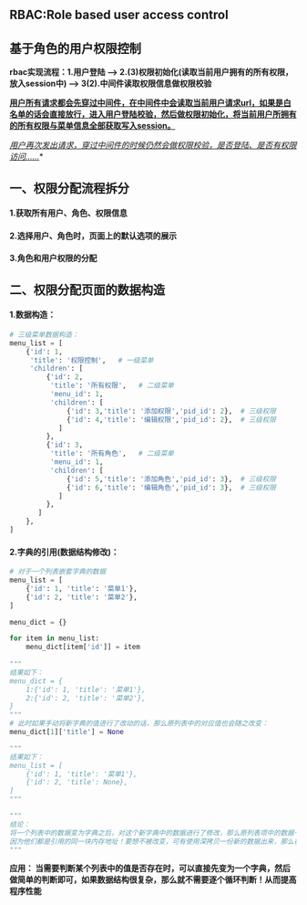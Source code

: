 ## **RBAC:Role based user access control**

## 基于角色的用户权限控制

**rbac实现流程：1.用户登陆 --> 2.(3)权限初始化(读取当前用户拥有的所有权限，放入session中) --> 3(2).中间件读取权限信息做权限校验**

**<u>用户所有请求都会先穿过中间件，在中间件中会读取当前用户请求url，如果是白名单的话会直接放行，进入用户登陆校验，然后做权限初始化，将当前用户所拥有的所有权限与菜单信息全部获取写入session。</u>**

*<u>用户再次发出请求，穿过中间件的时候仍然会做权限校验，是否登陆、是否有权限访问......</u>**

## 一、权限分配流程拆分

#### 1.获取所有用户、角色、权限信息

#### 2.选择用户、角色时，页面上的默认选项的展示

#### 3.角色和用户权限的分配

## 二、权限分配页面的数据构造

#### 1.数据构造：

```python
# 三级菜单数据构造：
menu_list = [
    {'id': 1, 
     'title': '权限控制',   # 一级菜单
     'children': [
         {'id': 2, 
          'title': '所有权限',   # 二级菜单
          'menu_id': 1,
          'children': [
              {'id': 3,'title': '添加权限','pid_id': 2},  # 三级权限
              {'id': 4,'title': '编辑权限','pid_id': 2},  # 三级权限
          	]
         },
         {'id': 3, 
          'title': '所有角色',   # 二级菜单
          'menu_id': 1,
          'children': [
              {'id': 5,'title': '添加角色','pid_id': 3},  # 三级权限
              {'id': 6,'title': '编辑角色','pid_id': 3},  # 三级权限
          	]
         },
       ]
    },
]
```

#### 2.字典的引用(数据结构修改)：

```python
# 对于一个列表嵌套字典的数据
menu_list = [
    {'id': 1, 'title': '菜单1'},
    {'id': 2, 'title': '菜单2'},
]

menu_dict = {}

for item in menu_list:
    menu_dict[item['id']] = item
    
"""
结果如下：
menu_dict = {
    1:{'id': 1, 'title': '菜单1'},
    2:{'id': 2, 'title': '菜单2'},
}
"""
# 此时如果手动将新字典的值进行了改动的话，那么原列表中的对应值也会随之改变：
menu_dict[1]['title'] = None

"""
结果如下：
menu_list = [
    {'id': 1, 'title': '菜单1'},
    {'id': 2, 'title': None},
]
"""

"""
结论：
将一个列表中的数据变为字典之后，对这个新字典中的数据进行了修改，那么原列表项中的数据一并会被修改，
因为他们都是引用的同一块内存地址！要想不被改变，可有使用深拷贝一份新的数据出来，那么在内存中就会存在两块数据
"""
```

**应用： 当需要判断某个列表中的值是否存在时，可以直接先变为一个字典，然后做简单的判断即可，如果数据结构很复杂，那么就不需要逐个循环判断！从而提高程序性能**